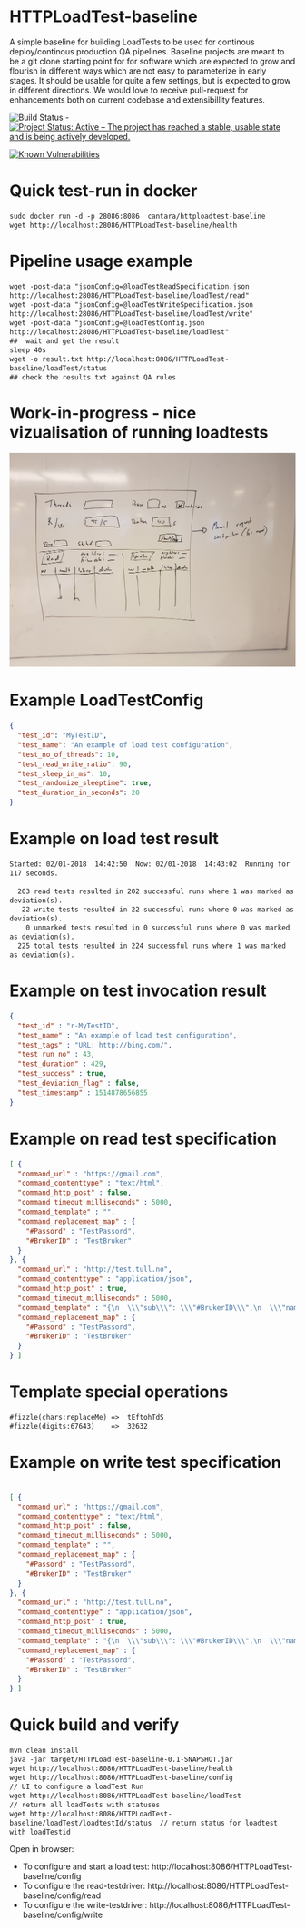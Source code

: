 # HTTPLoadTest-baseline

A simple baseline for building LoadTests to be used for continous deploy/continous production QA pipelines.  Baseline projects are meant to be a git clone starting 
point for for software which are expected to grow and flourish in different ways which are not easy to parameterize in early stages. It should be usable for quite 
a few settings, but is expected to grow in different directions. We would love to receive pull-request for enhancements both on current codebase and extensibillity features.


![Build Status](https://jenkins.capraconsulting.no/buildStatus/icon?job=Cantara-HTTPLoadTest-baseline) - [![Project Status: Active – The project has reached a stable, usable state and is being actively developed.](http://www.repostatus.org/badges/latest/active.svg)](http://www.repostatus.org/#active) 

[![Known Vulnerabilities](https://snyk.io/test/github/Cantara/HTTPLoadTest-baseline/badge.svg)](https://snyk.io/test/github/Cantara/HTTPLoadTest-baseline)


# Quick test-run in docker

```
sudo docker run -d -p 28086:8086  cantara/httploadtest-baseline
wget http://localhost:28086/HTTPLoadTest-baseline/health
```


# Pipeline usage example

```
wget -post-data "jsonConfig=@loadTestReadSpecification.json http://localhost:28086/HTTPLoadTest-baseline/loadTest/read"
wget -post-data "jsonConfig=@loadTestWriteSpecification.json http://localhost:28086/HTTPLoadTest-baseline/loadTest/write"
wget -post-data "jsonConfig=@loadTestConfig.json http://localhost:28086/HTTPLoadTest-baseline/loadTest"
##  wait and get the result
sleep 40s
wget -o result.txt http://localhost:8086/HTTPLoadTest-baseline/loadTest/status
## check the results.txt against QA rules
```


# Work-in-progress - nice vizualisation of running loadtests

![Ugly UI whiteboard mockup](https://raw.githubusercontent.com/Cantara/HTTPLoadTest-Baseline/master/whiteboard-UI-config-mockup.jpg)


# Example LoadTestConfig
```json
{
  "test_id": "MyTestID",
  "test_name": "An example of load test configuration",
  "test_no_of_threads": 10,
  "test_read_write_ratio": 90,
  "test_sleep_in_ms": 10,
  "test_randomize_sleeptime": true,
  "test_duration_in_seconds": 20
}
```

# Example on load test result
```text
Started: 02/01-2018  14:42:50  Now: 02/01-2018  14:43:02  Running for 117 seconds.

  203 read tests resulted in 202 successful runs where 1 was marked as deviation(s).
   22 write tests resulted in 22 successful runs where 0 was marked as deviation(s).
    0 unmarked tests resulted in 0 successful runs where 0 was marked as deviation(s).
  225 total tests resulted in 224 successful runs where 1 was marked as deviation(s).

```

# Example on test invocation result
```json
{
  "test_id" : "r-MyTestID",
  "test_name" : "An example of load test configuration",
  "test_tags" : "URL: http://bing.com/",
  "test_run_no" : 43,
  "test_duration" : 429,
  "test_success" : true,
  "test_deviation_flag" : false,
  "test_timestamp" : 1514878656855
}
```

# Example on read test specification
```json
[ {
  "command_url" : "https://gmail.com",
  "command_contenttype" : "text/html",
  "command_http_post" : false,
  "command_timeout_milliseconds" : 5000,
  "command_template" : "",
  "command_replacement_map" : {
    "#Passord" : "TestPassord",
    "#BrukerID" : "TestBruker"
  }
}, {
  "command_url" : "http://test.tull.no",
  "command_contenttype" : "application/json",
  "command_http_post" : true,
  "command_timeout_milliseconds" : 5000,
  "command_template" : "{\n  \\\"sub\\\": \\\"#BrukerID\\\",\n  \\\"name\\\": \\\"#Passord\\\",\n  \\\"admin\\\": true\n}",
  "command_replacement_map" : {
    "#Passord" : "TestPassord",
    "#BrukerID" : "TestBruker"
  }
} ]
```

# Template special operations

```
#fizzle(chars:replaceMe) =>  tEftohTdS
#fizzle(digits:67643)    =>  32632
```

# Example on write test specification
```json

[ {
  "command_url" : "https://gmail.com",
  "command_contenttype" : "text/html",
  "command_http_post" : false,
  "command_timeout_milliseconds" : 5000,
  "command_template" : "",
  "command_replacement_map" : {
    "#Passord" : "TestPassord",
    "#BrukerID" : "TestBruker"
  }
}, {
  "command_url" : "http://test.tull.no",
  "command_contenttype" : "application/json",
  "command_http_post" : true,
  "command_timeout_milliseconds" : 5000,
  "command_template" : "{\n  \\\"sub\\\": \\\"#BrukerID\\\",\n  \\\"name\\\": \\\"#Passord\\\",\n  \\\"admin\\\": true\n}",
  "command_replacement_map" : {
    "#Passord" : "TestPassord",
    "#BrukerID" : "TestBruker"
  }
} ]
```

# Quick build and verify
```
mvn clean install
java -jar target/HTTPLoadTest-baseline-0.1-SNAPSHOT.jar
wget http://localhost:8086/HTTPLoadTest-baseline/health
wget http://localhost:8086/HTTPLoadTest-baseline/config                      // UI to configure a loadTest Run
wget http://localhost:8086/HTTPLoadTest-baseline/loadTest                    // return all loadTests with statuses
wget http://localhost:8086/HTTPLoadTest-baseline/loadTest/loadtestId/status  // return status for loadtest with loadTestid
```

Open in browser:  
* To configure and start a load test: http://localhost:8086/HTTPLoadTest-baseline/config   
* To configure the read-testdriver: http://localhost:8086/HTTPLoadTest-baseline/config/read   
* To configure the write-testdriver: http://localhost:8086/HTTPLoadTest-baseline/config/write   
